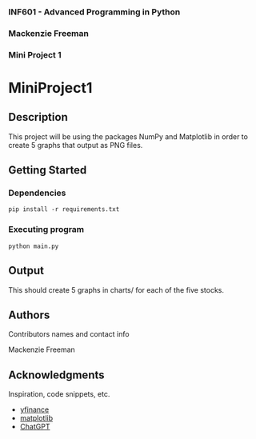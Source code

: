 ### INF601 - Advanced Programming in Python
### Mackenzie Freeman
### Mini Project 1


# MiniProject1

## Description

This project will be using the packages NumPy and Matplotlib in order to create 5 graphs that output as PNG files.

## Getting Started

### Dependencies

```
pip install -r requirements.txt
```

### Executing program

```
python main.py
```

## Output

This should create 5 graphs in charts/ for each of the five stocks.

## Authors

Contributors names and contact info

Mackenzie Freeman

## Acknowledgments

Inspiration, code snippets, etc.
* [yfinance](https://pypi.org/project/yfinance/)
* [matplotlib](https://matplotlib.org/stable/tutorials/pyplot.html)
* [ChatGPT](https://chatgpt.com/share/66e341df-8fa4-800b-9e25-43cb40db5a0f)
